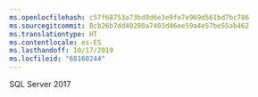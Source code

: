 ```yaml
---
ms.openlocfilehash: c57f68753a73bd8d6e3e9fe7e969d561bd7bc786
ms.sourcegitcommit: 8cb26b7dd40280a7403d46ee59a4e57be55ab462
ms.translationtype: HT
ms.contentlocale: es-ES
ms.lasthandoff: 10/17/2019
ms.locfileid: "68160244"
---
```

 SQL Server 2017 